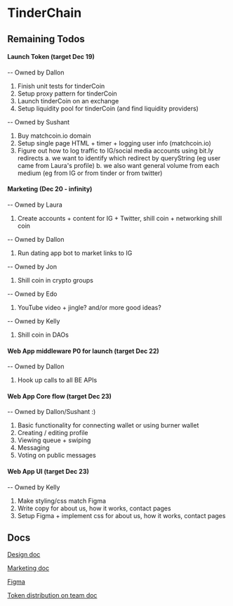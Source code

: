 # TinderChain

## Remaining Todos

#### Launch Token (target Dec 19)
-- Owned by Dallon
1. Finish unit tests for tinderCoin
2. Setup proxy pattern for tinderCoin
3. Launch tinderCoin on an exchange
4. Setup liquidity pool for tinderCoin (and find liquidity providers)

-- Owned by Sushant
1. Buy matchcoin.io domain
2. Setup single page HTML + timer + logging user info (matchcoin.io)
3. Figure out how to log traffic to IG/social media accounts using bit.ly redirects
    a. we want to identify which redirect by queryString (eg user came from Laura's profile)
    b. we also want general volume from each medium (eg from IG or from tinder or from twitter)

#### Marketing (Dec 20 - infinity)
-- Owned by Laura
1. Create accounts + content for IG + Twitter, shill coin + networking shill coin

-- Owned by Dallon
1. Run dating app bot to market links to IG

-- Owned by Jon
1. Shill coin in crypto groups

-- Owned by Edo
1. YouTube video + jingle? and/or more good ideas?

-- Owned by Kelly
1. Shill coin in DAOs


#### Web App middleware P0 for launch (target Dec 22)
-- Owned by Dallon
1. Hook up calls to all BE APIs


#### Web App Core flow (target Dec 23)
-- Owned by Dallon/Sushant :)
1. Basic functionality for connecting wallet or using burner wallet
2. Creating / editing profile
3. Viewing queue + swiping
4. Messaging
5. Voting on public messages

#### Web App UI (target Dec 23)
-- Owned by Kelly
1. Make styling/css match Figma
2. Write copy for about us, how it works, contact pages
3. Setup Figma + implement css for about us, how it works, contact pages


## Docs

[Design doc](https://docs.google.com/document/d/1dK7VgTm8u8EnxTcnLr6IJ1oO5Dabo6-Zlrjw39kxWdQ/edit?usp=sharing)

[Marketing doc](https://docs.google.com/document/d/1j1zncLV9bOxah-RwL6pvQE5fU5MIwoYLLpjnd2uhyH8/edit?usp=sharing)

[Figma](https://www.figma.com/file/AQxlyKqiQvVT5SKpTLV2js/Tinder-Chain?node-id=8%3A233)

[Token distribution on team doc](https://docs.google.com/document/d/1f3RNjkwcN7BnwA6OC5enuIrjpGIM5xQIfvhXvkeH9YQ/edit?usp=sharing)

